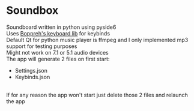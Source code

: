 # Soundbox
Soundboard written in python using pyside6<br>
Uses [Boppreh's keyboard lib](https://github.com/boppreh/keyboard) for keybinds <br>
Default Qt for python music player is ffmpeg and I only implemented mp3 support for testing purposes<br>
Might not work on 7.1 or 5.1 audio devices<br>
The app will generate 2 files on first start: <br>
<ul>
<li>Settings.json</li>
<li>Keybinds.json</li>
</ul><br>
If for any reason the app won't start just delete those 2 files and relaunch the app
